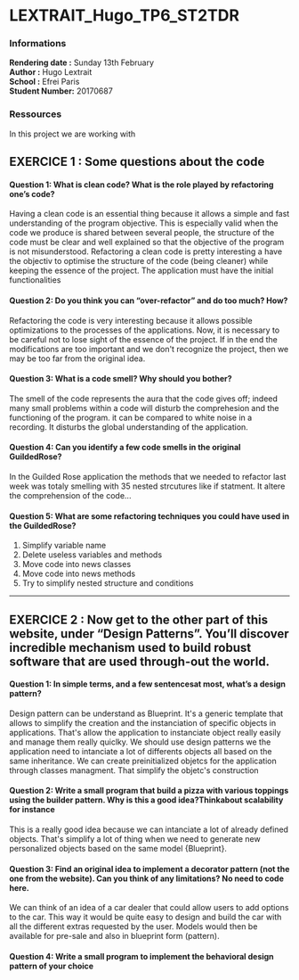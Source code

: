 # LEXTRAIT_Hugo_TP6_ST2TDR

### Informations
**Rendering date :** Sunday 13th February  
**Author :** Hugo Lextrait  
**School :** Efrei Paris  
**Student Number:** 20170687  

### Ressources
In this project we are working with


## EXERCICE 1 : Some questions about the code ##
#### Question 1: What is clean code? What is the role played by refactoring one’s code?

Having a clean code is an essential thing because it allows a simple and fast understanding of the program objective. This is especially valid when the code we produce is shared between several people, the structure of the code must be clear and well explained so that the objective of the program is not misunderstood. Refactoring a clean code is pretty interesting a have the objectiv to optimise the structure of the code (being cleaner) while keeping the essence of the project. The application must have the initial functionalities

#### Question 2: Do you think you can “over-refactor” and do too much? How?

Refactoring the code is very interesting because it allows possible optimizations to the processes of the applications. Now, it is necessary to be careful not to lose sight of the essence of the project. If in the end the modifications are too important and we don't recognize the project, then we may be too far from the original idea. 

#### Question 3: What is a code smell? Why should you bother?

The smell of the code represents the aura that the code gives off; indeed many small problems within a code will disturb the comprehesion and the functioning of the program. it can be compared to white noise in a recording. It disturbs the global understanding of the application.

#### Question 4: Can you identify a few code smells in the original GuildedRose?

In the Guilded Rose application the methods that we needed to refactor last week was totaly smelling with 35 nested strcutures like if statment. It altere the comprehension of the code...

#### Question 5: What are some refactoring techniques you could have used in the GuildedRose?

1. Simplify variable name
2. Delete useless variables and methods
3. Move code into news classes
4. Move code into news methods
5. Try to simplify nested structure and conditions

---

## EXERCICE 2 : Now get to the other part of this website, under “Design Patterns”. You’ll discover incredible mechanism used to build robust software that are used through-out the world. ##

#### Question 1: In simple terms, and a few sentencesat most, what’s a design pattern?

Design pattern can be understand as Blueprint. It's a generic template that allows to simplify the creation and the instanciation of specific objects in applications. That's allow the application to instanciate object really easily and manage them really quiclky.
We should use design patterns we the application need to intanciate a lot of differents objects all based on the same inheritance. We can create preinitialized objetcs for the application through classes managment. That simplify the objetc's construction

#### Question 2: Write  a  small  program  that  build  a pizza  with  various  toppings  using  the builder pattern. Why is this a good idea?Thinkabout scalability for instance

This is a really good idea because we can intanciate a lot of already defined objects. That's simplify a lot of thing when we need to generate new personalized objects based on the same model {Blueprint}.

#### Question 3: Find an original idea to implement a decorator pattern (not the one from the website). Can you think of any limitations? No need to code here.

We can think of an idea of a car dealer that could allow users to add options to the car. This way it would be quite easy to design and build the car with all the different extras requested by the user. Models would then be available for pre-sale and also in blueprint form (pattern).

#### Question 4:	Write  a  small  program  to  implement  the behavioral design  pattern  of  your  choice




